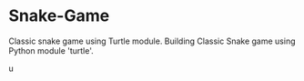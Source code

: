 # Snake-Game
Classic snake game using Turtle module.
Building Classic Snake game using Python module 'turtle'.

u
